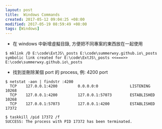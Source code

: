 ```yaml
---
layout: post
title:  Windows Commands
created: 2017-05-12 09:04:25 +08:00
modified: 2017-05-19 08:59:49 +08:00
tags: [Windows]
---
```



* 在 windows 中新增虛擬目錄, 方便把不同專案的東西放在一起使用

```
$ mklink /D E:\code\ExtJS\_posts E:\code\summerwxy.github.io\_posts
symbolic link created for E:\code\ExtJS\_posts <<===>> E:\code\summerwxy.github.io\_posts
```

* 找到並刪除某個 port 的 process, 例: 4200 port

```
$ netstat -aon | findstr :4200
  TCP    127.0.0.1:4200         0.0.0.0:0              LISTENING       10268
  TCP    127.0.0.1:4200         127.0.0.1:57073        ESTABLISHED     10268
  TCP    127.0.0.1:57073        127.0.0.1:4200         ESTABLISHED     17372

$ taskkill /pid 17372 /f
SUCCESS: The process with PID 17372 has been terminated.
```